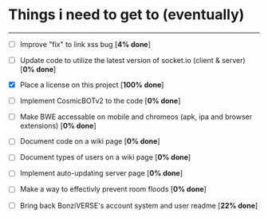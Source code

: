 # Things i need to get to (eventually)

<hr>

- [ ] Improve "fix" to link xss bug [**4% done**]
- [ ] Update code to utilize the latest version of socket.io (client & server) [**0% done**]
- [x] Place a license on this project [**100% done**]
- [ ] Implement CosmicBOTv2 to the code [**0% done**]
- [ ] Make BWE accessable on mobile and chromeos (apk, ipa and browser extensions) [**0% done**]
- [ ] Document code on a wiki page [**0% done**]
- [ ] Document types of users on a wiki page [**0% done**]
- [ ] Implement auto-updating server page [**0% done**]
- [ ] Make a way to effectivly prevent room floods [**0% done**]
- [ ] Bring back BonziVERSE's account system and user readme [**22% done**]

